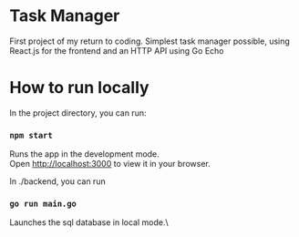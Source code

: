 # Task Manager

First project of my return to coding. Simplest task manager possible, using React.js for the frontend and an HTTP API using Go Echo

# How to run locally

In the project directory, you can run:

### `npm start`

Runs the app in the development mode.\
Open [http://localhost:3000](http://localhost:3000) to view it in your browser.

In ./backend, you can run

### `go run main.go`

Launches the sql database in local mode.\
